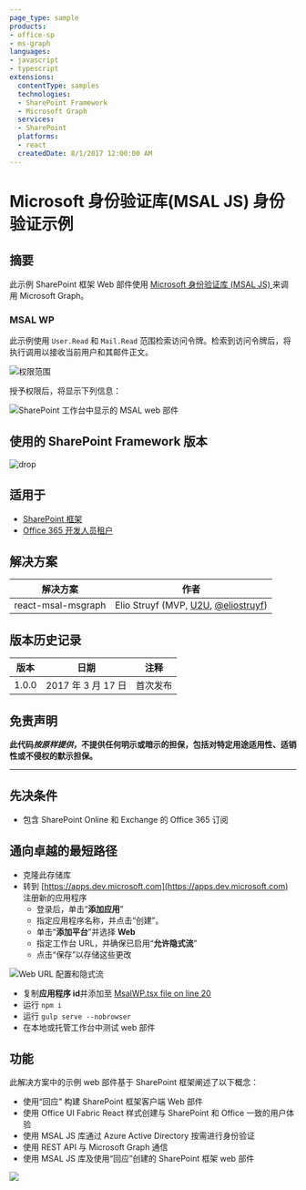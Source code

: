 ```yaml
---
page_type: sample
products:
- office-sp
- ms-graph
languages:
- javascript
- typescript
extensions:
  contentType: samples
  technologies:
  - SharePoint Framework
  - Microsoft Graph
  services:
  - SharePoint
  platforms:
  - react
  createdDate: 8/1/2017 12:00:00 AM
---
```

# Microsoft 身份验证库(MSAL JS) 身份验证示例

## 摘要

此示例 SharePoint 框架 Web 部件使用 [Microsoft 身份验证库 (MSAL JS) ](https://github.com/AzureAD/microsoft-authentication-library-for-js)来调用 Microsoft Graph。

### MSAL WP

此示例使用 `User.Read` 和 `Mail.Read` 范围检索访问令牌。检索到访问令牌后，将执行调用以接收当前用户和其邮件正文。

![权限范围](./assets/permission-scopes.png)

授予权限后，将显示下列信息：

![SharePoint 工作台中显示的 MSAL web 部件](./assets/msal-wp-output.png)

## 使用的 SharePoint Framework 版本 
![drop](https://img.shields.io/badge/drop-GA-green.svg)

## 适用于

* [SharePoint 框架](https://learn.microsoft.com/sharepoint/dev/spfx/sharepoint-framework-overview)
* [Office 365 开发人员租户](https://learn.microsoft.com/sharepoint/dev/spfx/set-up-your-developer-tenant)

## 解决方案

解决方案|作者
--------|---------
react-msal-msgraph|Elio Struyf (MVP, [U2U](https://www.u2u.be), [@eliostruyf](https://www.twitter.com/eliostruyf))

## 版本历史记录

版本|日期|注释
-------|----|--------
1.0.0|2017 年 3 月 17 日|首次发布

## 免责声明
**此代码*按原样提供*，不提供任何明示或暗示的担保，包括对特定用途适用性、适销性或不侵权的默示担保。**

---

## 先决条件

- 包含 SharePoint Online 和 Exchange 的 Office 365 订阅

## 通向卓越的最短路径

- 克隆此存储库
- 转到 [https://apps.dev.microsoft.com](https://apps.dev.microsoft.com) 注册新的应用程序
    - 登录后，单击“**添加应用**”
    - 指定应用程序名称，并点击“创建”。
    - 单击“**添加平台**”并选择 **Web**
    - 指定工作台 URL，并确保已启用“**允许隐式流**”
    - 点击“保存”以存储这些更改

![Web URL 配置和隐式流](./assets/redirect-url.png)

- 复制**应用程序 id**并添加至 [MsalWP.tsx file on line 20](./src/webparts/msalWp/components/MsalWp.tsx#20)
- 运行 `npm i`
- 运行 `gulp serve --nobrowser`
- 在本地或托管工作台中测试 web 部件

## 功能

此解决方案中的示例 web 部件基于 SharePoint 框架阐述了以下概念：

- 使用“回应” 构建 SharePoint 框架客户端 Web 部件
- 使用 Office UI Fabric React 样式创建与 SharePoint 和 Office 一致的用户体验
- 使用 MSAL JS 库通过 Azure Active Directory 按需进行身份验证
- 使用 REST API 与 Microsoft Graph 通信
- 使用 MSAL JS 库及使用“回应”创建的 SharePoint 框架 web 部件

![](https://m365-visitor-stats.azurewebsites.net/sp-dev-fx-webparts/samples/react-msal-msgraph)
